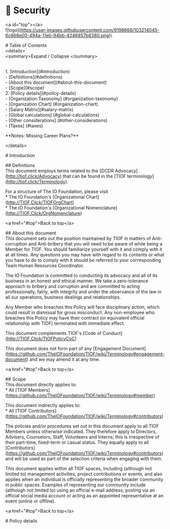 # 🚧 Security

\<a id="top">\</a>\
!\[logo]\(https://user-images.githubusercontent.com/9198668/103214045-6c668e00-494a-11eb-94bb-4246857b8380.png)\


\# Table of Contents\
\<details>\
\<summary>Expand / Collapse \</summary>

&#x20; \
1\. \[Introduction]\(#introduction)\
\- \[Definitions]\(#definitions)\
\- \[About this document]\(#about-this-document)\
\- \[Scope]\(#scope)\
2\. \[Policy details]\(#policy-details)\
\- \[Organization Taxonomy] (#organization-taxonomy)\
\- \[Organization Chart] (#organization-chart)\
\- \[Salary Matrix]\(#salary-matrix)\
\- \[Global calculations] (#global-calculations)\
\- \[Other considerations] (#other-considerations)\
\- \[Taxes] (#taxes)

\*\*Notes: Missing Career Plans?\*\*

\</details>

\# Introduction

\## Definitions\
This document employs terms related to the \[DCDR Advocacy]\(http://tiof.click/Advocacy) that can be found in the \[TIOF terminology]\(http://tiof.click/Terminology).

For a structure of The IO Foundation, please visit\
\* The IO Foundation's \[Organizational Chart]\(http://TIOF.Click/TIOFOrgChart)\
\* The IO Foundation's \[Organizational Nomenclature]\(http://TIOF.Click/OrgNomenclature)

\<a href="#top">Back to top\</a>

\## About this document\
This document sets out the position maintained by TIOF in matters of Anti-corruption and Anti-bribery that you will need to be aware of while being a Member for TIOF. You should familiarize yourself with it and comply with it at all times. Any questions you may have with regard to its contents or what you have to do to comply with it should be referred to your corresponding Team Human Resources Coordinator.

The IO Foundation is committed to conducting its advocacy and all of its business in an honest and ethical manner. We take a zero-tolerance approach to bribery and corruption and are committed to acting professionally, fairly, with integrity and under the observance of the law in all our operations, business dealings and relationships.

Any Member who breaches this Policy will face disciplinary action, which could result in dismissal for gross misconduct. Any non-employee who breaches this Policy may have their contract (or equivalent official relationship with TIOF) terminated with immediate effect.

This document complements TIOF's \[Code of Conduct]\(http://TIOF.Click/TIOFPolicyCoC)

This document does not form part of any \[Engagement Document]\(https://github.com/TheIOFoundation/TIOF/wiki/Terminology#engagement-document) and we may amend it at any time.

\<a href="#top">Back to top\</a>

\## Scope\
This document directly applies to:\
\* All \[TIOF Members]\(https://github.com/TheIOFoundation/TIOF/wiki/Terminology#member)

This document indirectly applies to:\
\* All \[TIOF Contributors]\(https://github.com/TheIOFoundation/TIOF/wiki/Terminology#contributors)

The policies and/or procedures set out in this document apply to all TIOF Members unless otherwise indicated. They therefore apply to Directors, Advisers, Counselors, Staff, Volunteers and Interns; this is irrespective of their part-time, fixed-term or casual status. They equally apply to all \[Contributors]\(https://github.com/TheIOFoundation/TIOF/wiki/Terminology#contributors) and will be used as part of the selection criteria when engaging with them.

This document applies within all TIOF spaces, including (although not limited to) management activities, project contributions or events, and also applies when an individual is officially representing the broader community in public spaces. Examples of representing our community include (although not limited to) using an official e-mail address, posting via an official social media account or acting as an appointed representative at an event (online or offline).

\<a href="#top">Back to top\</a>

\# Policy details

